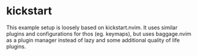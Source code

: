 # kickstart

This example setup is loosely based on kickstart.nvim. It uses similar plugins
and configurations for thos (eg. keymaps), but uses baggage.nvim as a plugin
manager instead of lazy and some additional quality of life plugins.
